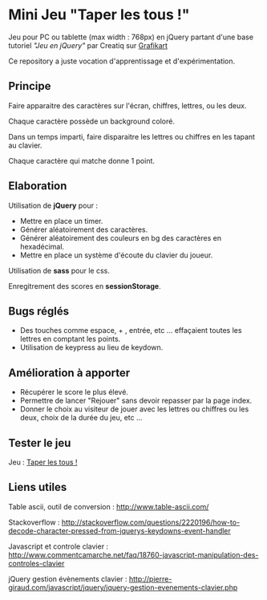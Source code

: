 # Mini Jeu "Taper les tous !"

Jeu pour PC ou tablette (max width : 768px) en jQuery partant d'une base tutoriel *"Jeu en jQuery"* par Creatiq sur [Grafikart](https://www.grafikart.fr/tutoriels/jquery/jeu-252)

Ce repository a juste vocation d'apprentissage et d'expérimentation.

## Principe

Faire apparaitre des caractères sur l'écran, chiffres, lettres, ou les deux.

Chaque caractère possède un background coloré.

Dans un temps imparti, faire disparaitre les lettres ou chiffres en les tapant au clavier.

Chaque caractère qui matche donne 1 point.

## Elaboration

Utilisation de **jQuery** pour :
* Mettre en place un timer.
* Générer aléatoirement des caractères.
* Générer aléatoirement des couleurs en bg des caractères en hexadécimal.
* Mettre en place un système d'écoute du clavier du joueur.

Utilisation de **sass** pour le css.

Enregitrement des scores en **sessionStorage**.

## Bugs réglés

* Des touches comme espace, + , entrée, etc ... effaçaient toutes les lettres en comptant les points.
* Utilisation de keypress au lieu de keydown.

## Amélioration à apporter

* Récupérer le score le plus élevé.
* Permettre de lancer "Rejouer" sans devoir repasser par la page index.
* Donner le choix au visiteur de jouer avec les lettres ou chiffres ou les deux, choix de la durée du jeu,  etc ...

## Tester le jeu

Jeu : [Taper les tous !](https://vblanksb.github.io/taperLesTous/)

## Liens utiles

Table ascii, outil de conversion : http://www.table-ascii.com/

Stackoverflow : http://stackoverflow.com/questions/2220196/how-to-decode-character-pressed-from-jquerys-keydowns-event-handler

Javascript et controle clavier : http://www.commentcamarche.net/faq/18760-javascript-manipulation-des-controles-clavier

jQuery gestion évènements clavier : http://pierre-giraud.com/javascript/jquery/jquery-gestion-evenements-clavier.php